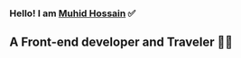 ### Hello! I am [Muhid Hossain][website] ✅
## A Front-end developer and Traveler 🚀🚀


[website]: https://muhid-hossain.web.app/
